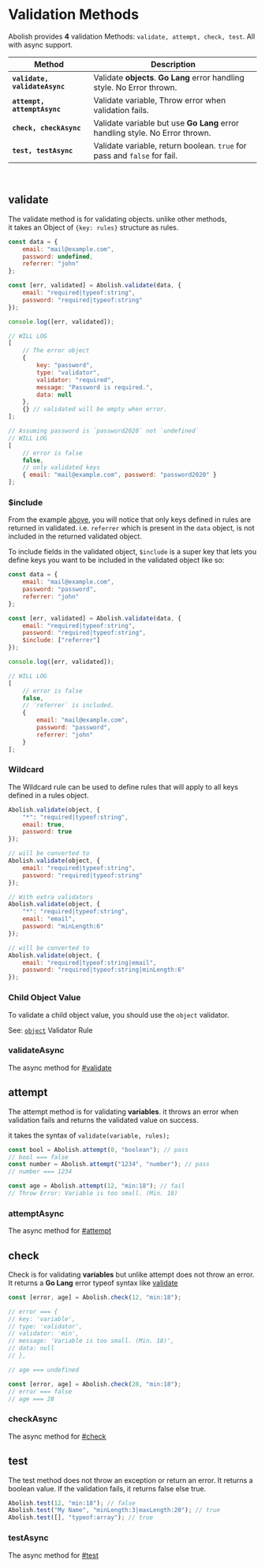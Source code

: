 # Validation Methods

Abolish provides **4** validation Methods: `validate, attempt, check, test`. All with async support.

| Method                        | Description                                                                  |
| ----------------------------- | ---------------------------------------------------------------------------- |
| **`validate, validateAsync`** | Validate **objects**. **Go Lang** error handling style. No Error thrown.     |
| **`attempt, attemptAsync`**   | Validate variable, Throw error when validation fails.                        |
| **`check, checkAsync`**       | Validate variable but use **Go Lang** error handling style. No Error thrown. |
| **`test, testAsync`**         | Validate variable, return boolean. `true` for pass and `false` for fail.     |

<br>

## validate

The validate method is for validating objects. unlike other methods,
<br>it takes an Object of `{key: rules}` structure as rules.

<CodeGroup>
  <CodeGroupItem title="Code">

```javascript
const data = {
    email: "mail@example.com",
    password: undefined,
    referrer: "john"
};

const [err, validated] = Abolish.validate(data, {
    email: "required|typeof:string",
    password: "required|typeof:string"
});

console.log([err, validated]);
```

  </CodeGroupItem>

  <CodeGroupItem title="Fail">

```javascript
// WILL LOG
[
    // The error object
    {
        key: "password",
        type: "validator",
        validator: "required",
        message: "Password is required.",
        data: null
    },
    {} // validated will be empty when error.
];
```

  </CodeGroupItem>

<CodeGroupItem title="Pass">

```javascript
// Assuming password is `password2020` not `undefined`
// WILL LOG
[
    // error is false
    false,
    // only validated keys
    { email: "mail@example.com", password: "password2020" }
];
```

  </CodeGroupItem>
</CodeGroup>

### $include

From the example [above](#validate), you will notice that only keys defined in rules are returned in validated.
i.e. `referrer` which is present in the `data` object, is not included in the returned validated object.

To include fields in the validated object, `$include` is a super key that lets you define keys you want to be included
in the validated object like so:

```javascript
const data = {
    email: "mail@example.com",
    password: "password",
    referrer: "john"
};

const [err, validated] = Abolish.validate(data, {
    email: "required|typeof:string",
    password: "required|typeof:string",
    $include: ["referrer"]
});

console.log([err, validated]);

// WILL LOG
[
    // error is false
    false,
    // `referrer` is included.
    {
        email: "mail@example.com",
        password: "password",
        referrer: "john"
    }
];
```

### Wildcard

The Wildcard rule can be used to define rules that will apply to all keys defined in a rules object.

```javascript
Abolish.validate(object, {
    "*": "required|typeof:string",
    email: true,
    password: true
});

// will be converted to
Abolish.validate(object, {
    email: "required|typeof:string",
    password: "required|typeof:string"
});

// With extra validators
Abolish.validate(object, {
    "*": "required|typeof:string",
    email: "email",
    password: "minLength:6"
});

// will be converted to
Abolish.validate(object, {
    email: "required|typeof:string|email",
    password: "required|typeof:string|minLength:6"
});
```

### Child Object Value

To validate a child object value, you should use the `object` validator.

See: [`object`](../validators/default.md#object) Validator Rule

### validateAsync

The async method for [#validate](#validate)

## attempt

The attempt method is for validating **variables**. it throws an error when validation fails and returns the validated value on success.

it takes the syntax of `validate(variable, rules);`

```javascript
const bool = Abolish.attempt(0, "boolean"); // pass
// bool === false
const number = Abolish.attempt("1234", "number"); // pass
// number === 1234

const age = Abolish.attempt(12, "min:18"); // fail
// Throw Error: Variable is too small. (Min. 18)
```

### attemptAsync

The async method for [#attempt](#attempt)

## check

Check is for validating **variables** but unlike attempt does not throw an error. It returns a **Go Lang** error typeof syntax like [validate](#validate)

<CodeGroup>
  <CodeGroupItem title="Fail">
  
```javascript
const [error, age] = Abolish.check(12, "min:18");

// error === {
// key: 'variable',
// type: 'validator',
// validator: 'min',
// message: 'Variable is too small. (Min. 18)',
// data: null
// },

// age === undefined

````

   </CodeGroupItem>

   <CodeGroupItem title="Pass">

```javascript
const [error, age] = Abolish.check(28, "min:18");
// error === false
// age === 28
````

   </CodeGroupItem>

</CodeGroup>

### checkAsync

The async method for [#check](#check)

## test

The test method does not throw an exception or return an error. It returns a boolean value. If the validation fails, it returns false else true.

```javascript
Abolish.test(12, "min:18"); // false
Abolish.test("My Name", "minLength:3|maxLength:20"); // true
Abolish.test([], "typeof:array"); // true
```

### testAsync

The async method for [#test](#test)
